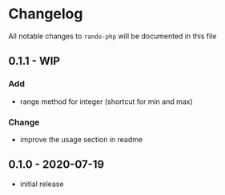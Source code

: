 # Changelog

All notable changes to `rando-php` will be documented in this file

## 0.1.1 - WIP

### Add
- range method for integer (shortcut for min and max)

### Change

- improve the usage section in readme

## 0.1.0 - 2020-07-19

- initial release
